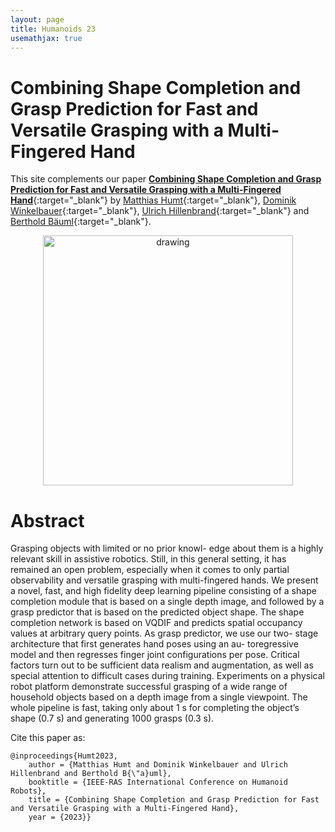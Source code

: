 ```yaml
---
layout: page
title: Humanoids 23
usemathjax: true
---
```

# Combining Shape Completion and Grasp Prediction for Fast and Versatile Grasping with a Multi-Fingered Hand

This site complements our paper [**Combining Shape Completion and Grasp Prediction for Fast and Versatile Grasping with a Multi-Fingered Hand**](){:target="_blank"} by
[Matthias Humt](https://scholar.google.com/citations?hl=en&user=kduGd8wAAAAJ){:target="_blank"}, [Dominik Winkelbauer](https://scholar.google.com/citations?hl=en&user=kduGd8wAAAAJ){:target="_blank"}, [Ulrich Hillenbrand](https://rmc.dlr.de/rm/de/staff/ulrich.hillenbrand/){:target="_blank"} and [Berthold Bäuml](https://scholar.google.com/citations?hl=en&user=SuOUxjUAAAAJ){:target="_blank"}.


<p align="center">
<img src="/grasping/assets/imgs/humanoids23/front.png" alt="drawing" width="400"/>
</p>


# Abstract

Grasping objects with limited or no prior knowl-
edge about them is a highly relevant skill in assistive robotics.
Still, in this general setting, it has remained an open problem,
especially when it comes to only partial observability and
versatile grasping with multi-fingered hands. We present a
novel, fast, and high fidelity deep learning pipeline consisting
of a shape completion module that is based on a single depth
image, and followed by a grasp predictor that is based on
the predicted object shape. The shape completion network is
based on VQDIF and predicts spatial occupancy values at
arbitrary query points. As grasp predictor, we use our two-
stage architecture that first generates hand poses using an au-
toregressive model and then regresses finger joint configurations
per pose. Critical factors turn out to be sufficient data realism
and augmentation, as well as special attention to difficult cases
during training. Experiments on a physical robot platform
demonstrate successful grasping of a wide range of household
objects based on a depth image from a single viewpoint. The
whole pipeline is fast, taking only about 1 s for completing the
object’s shape (0.7 s) and generating 1000 grasps (0.3 s).

Cite this paper as:

    @inproceedings{Humt2023,
        author = {Matthias Humt and Dominik Winkelbauer and Ulrich Hillenbrand and Berthold B{\"a}uml},
        booktitle = {IEEE-RAS International Conference on Humanoid Robots},
        title = {Combining Shape Completion and Grasp Prediction for Fast and Versatile Grasping with a Multi-Fingered Hand},
        year = {2023}}
        
